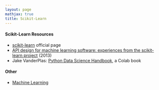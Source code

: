 ```yaml
---
layout: page
mathjax: true
title: Scikit-Learn
---
```


#### Scikit-Learn Resources
* [scikit-learn](https://scikit-learn.org/stable/) official page
* [API design for machine learning software: experiences from the scikit-learn project](https://arxiv.org/pdf/1309.0238.pdf) (2013)
* Jake VanderPlas: [Python Data Science Handbook](https://colab.research.google.com/github/jakevdp/PythonDataScienceHandbook/blob/master/notebooks/Index.ipynb), a Colab book

#### Other
* [Machine Learning](../machine_learning.md)
